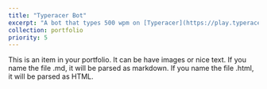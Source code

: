 ```yaml
---
title: "Typeracer Bot"
excerpt: "A bot that types 500 wpm on [Typeracer](https://play.typeracer.com/) and passes all CAPTCHAS.<br/><img src='/images/500x300.png'>"
collection: portfolio
priority: 5
---
```


This is an item in your portfolio. It can be have images or nice text. If you name the file .md, it will be parsed as markdown. If you name the file .html, it will be parsed as HTML. 
